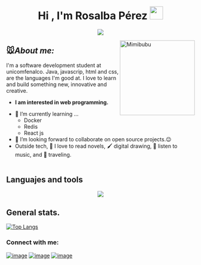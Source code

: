 <h1 align="center">
  Hi , I'm Rosalba Pérez <img src="https://media.giphy.com/media/hvRJCLFzcasrR4ia7z/giphy.gif" width="35">
</h1>


<p align="center">
	<a href="https://github.com/Bouaskaoun">
		<img src="https://readme-typing-svg.herokuapp.com?lines=Software+Development+Student;Web+Developer+In+Process;Always%20learning%20new%20things&center=true&width=380&height=45&color=C78EFF">
	</a>
</p>

<!-- otros colores de lila:C78EFF, B695C0, C8A2C8 -->
<!--  -->
<!--  -->


<!-- este es del muñequito <img align="right" width=300px alt="Unicorn" src="https://c.tenor.com/GN73MKBawZYAAAAi/busy-cute.gif" />
  --> 
<img align="right" width="200px" alt="Mimibubu" src="https://media.tenor.com/tLQNV1ygf6gAAAAi/mimibubu.gif" />

<!-- ## <img src="https://media.giphy.com/media/ObNTw8Uzwy6KQ/giphy.gif" width="30px">&nbsp;🐭***About me***  -->
## 🐭***About me:***


I'm a software development student at unicomfenalco. Java, javascrip, html and css, are the languages I'm good at. I love to learn and build something new, innovative and creative.
* **I am interested in web programming.**
- 🌱 I’m currently learning ...
  - Docker
  - Redis
  - React js
- 👯 I’m looking forward to collaborate on open source projects.😉
- Outside tech, 📖 I love to read novels, 🖌️ digital drawing, 🎵 listen to music, and 🌴 traveling. <br> </br>


## Languajes and tools
<p align="center">
  <a href="https://skillicons.dev">
    <img src="https://skillicons.dev/icons?i=js,html,css,java,vscode,spring,mongodb,postman,mysql,nodejs" />
  </a>
</p>

## General stats.
[![Top Langs](https://github-readme-stats.vercel.app/api/top-langs/?username=Rosalba-Perez&layout=compact&theme=tokyonight)](https://github.com/anuraghazra/github-readme-stats)


<h3 align="left">Connect with me:</h3>
<div align="left">
	
[![image](https://img.shields.io/badge/LinkedIn-C78EFF?style=for-the-badge&logo=linkedin&logoColor=white)](https://www.linkedin.com/in/)
[![image](https://img.shields.io/badge/Instagram-C78EFF?style=for-the-badge&logo=instagram&logoColor=white)](https://www.instagram.com/)
[![image](https://img.shields.io/badge/Gmail-C78EFF?style=for-the-badge&logo=gmail&logoColor=white)](mailto:)
  
</div>



